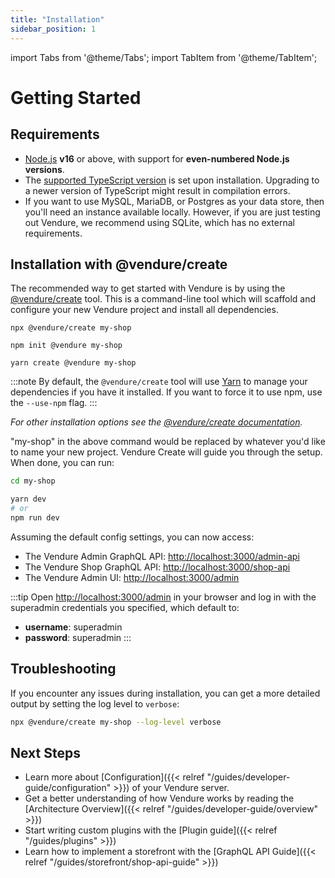 ```yaml
---
title: "Installation"
sidebar_position: 1
---
```


import Tabs from '@theme/Tabs';
import TabItem from '@theme/TabItem';

# Getting Started

## Requirements
 
* [Node.js](https://nodejs.org/en/) **v16** or above, with support for **even-numbered Node.js versions**.
* The [supported TypeScript version](https://github.com/vendure-ecommerce/vendure/blob/master/packages/create/src/constants.ts#L7) is set upon installation. Upgrading to a newer version of TypeScript might result in compilation errors.
* If you want to use MySQL, MariaDB, or Postgres as your data store, then you'll need an instance available locally. However, if you are just testing out Vendure, we recommend using SQLite, which has no external requirements.

## Installation with @vendure/create

The recommended way to get started with Vendure is by using the [@vendure/create](https://github.com/vendure-ecommerce/vendure/tree/master/packages/create) tool. This is a command-line tool which will scaffold and configure your new Vendure project and install all dependencies.


<Tabs>
<TabItem value="npx" label="npx" default>

```
npx @vendure/create my-shop
```

</TabItem>
<TabItem value="npm init" label="npm init">

```
npm init @vendure my-shop
```

</TabItem>
<TabItem value="yarn create" label="yarn create">

```
yarn create @vendure my-shop
``` 

</TabItem>
</Tabs>

:::note
By default, the `@vendure/create` tool will use [Yarn](https://yarnpkg.com/) to manage your dependencies if you have it installed. If you want to force it to use npm, use the `--use-npm` flag.
:::

*For other installation options see the [@vendure/create documentation](https://github.com/vendure-ecommerce/vendure/blob/master/packages/create/README.md).*


"my-shop" in the above command would be replaced by whatever you'd like to name your new project.
Vendure Create will guide you through the setup. When done, you can run:

```sh
cd my-shop

yarn dev
# or
npm run dev
```

Assuming the default config settings, you can now access:

* The Vendure Admin GraphQL API: [http://localhost:3000/admin-api](http://localhost:3000/admin-api)
* The Vendure Shop GraphQL API: [http://localhost:3000/shop-api](http://localhost:3000/shop-api)
* The Vendure Admin UI: [http://localhost:3000/admin](http://localhost:3000/admin)

:::tip
Open [http://localhost:3000/admin](http://localhost:3000/admin) in your browser and log in with the superadmin credentials you specified, which default to:

* **username**: superadmin
* **password**: superadmin
:::

## Troubleshooting

If you encounter any issues during installation, you can get a more detailed output by setting the log level to `verbose`:

```sh
npx @vendure/create my-shop --log-level verbose
```

## Next Steps

* Learn more about [Configuration]({{< relref "/guides/developer-guide/configuration" >}}) of your Vendure server.
* Get a better understanding of how Vendure works by reading the [Architecture Overview]({{< relref "/guides/developer-guide/overview" >}})
* Start writing custom plugins with the [Plugin guide]({{< relref "/guides/plugins" >}})
* Learn how to implement a storefront with the [GraphQL API Guide]({{< relref "/guides/storefront/shop-api-guide" >}})

